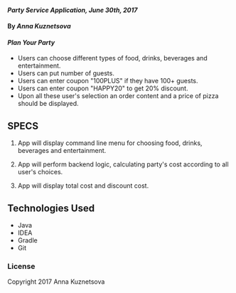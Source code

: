 #### _Party Service Application, June 30th, 2017_

#### By _**Anna Kuznetsova**_

#### _Plan Your Party_


* Users can choose different types of food, drinks, beverages and entertainment.
* Users can put number of guests.
* Users can enter coupon "100PLUS" if they have 100+ guests.
* Users can enter coupon "HAPPY20" to get 20% discount.
* Upon all these user's selection an order content and a price of pizza should be displayed.

## SPECS

1. App will display command line menu for choosing food, drinks, beverages and entertainment.

2. App will perform backend logic, calculating party's cost according to all user's choices.

3. App will display total cost and discount cost.


## Technologies Used
* Java
* IDEA
* Gradle
* Git

### License
Copyright 2017 Anna Kuznetsova  
